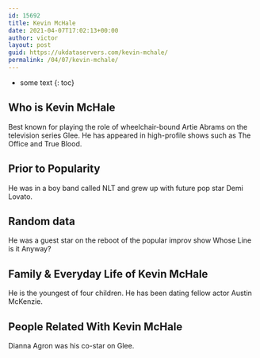 ```yaml
---
id: 15692
title: Kevin McHale
date: 2021-04-07T17:02:13+00:00
author: victor
layout: post
guid: https://ukdataservers.com/kevin-mchale/
permalink: /04/07/kevin-mchale/
---
```


* some text
{: toc}


## Who is Kevin McHale



Best known for playing the role of wheelchair-bound Artie Abrams on the television series Glee. He has appeared in high-profile shows such as The Office and True Blood.

                
                
                
## Prior to Popularity



He was in a boy band called NLT and grew up with future pop star Demi Lovato.  

                
                
                
## Random data



He was a guest star on the reboot of the popular improv show Whose Line is it Anyway?

                
                
                
## Family & Everyday Life of Kevin McHale



He is the youngest of four children. He has been dating fellow actor Austin McKenzie.

                
                
                
## People Related With Kevin McHale



Dianna Agron was his co-star on Glee.

                
              
            
          
          
          